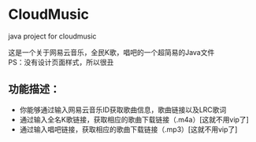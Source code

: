 # CloudMusic
java project for cloudmusic

这是一个关于网易云音乐，全民K歌，唱吧的一个超简易的Java文件<br>
PS：没有设计页面样式，所以很丑

功能描述：
--------
* 你能够通过输入网易云音乐ID获取歌曲信息，歌曲链接以及LRC歌词<br>
* 通过输入全名K歌链接，获取相应的歌曲下载链接（.m4a）[这就不用vip了]<br>
* 通过输入唱吧链接，获取相应的歌曲下载链接（.mp3）[这就不用vip了]<br>
